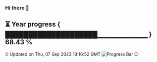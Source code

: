 ### Hi there 👋
⏳ Year progress { ████████████████████▁▁▁▁▁▁▁▁▁▁ } 68.43 %
---
⏰ Updated on Thu, 07 Sep 2023 18:16:52 GMT
![Progress Bar CI](https://github.com/liununu/liununu/workflows/Progress%20Bar%20CI/badge.svg)
